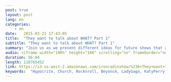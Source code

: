 ```yaml
---
post: true
layout: post
lang: en
categories:
    - en
date:   2015-03-21 17:43:05
title:  "They want to talk about WHAT? Part 1"
subtitle: "They want to talk about WHAT? Part 1"
summary: "Join us as we present different ideas for future shows that are designed to build your faith and give you reasons to believe. Such as issues regarding Biblical prophecy,  Jehovah's witnesses and the cults,  the fear of God,  sharing the gospel,  spiritual gifts,  salvation,  roles of men and women,  an expose on the most famous musicians who confess to being possessed by demonic spirits,  John Calvin and his impact on the church,  marriage and raising children. Also,  Judaism- it's beliefs past and present,  replacement theology,  how to interpret the bible through the eyes of its Jewish writers,  Biblical terms and conditions and much,  much more."
audio: <iframe width="100%" height="166" scrolling="no" frameborder="no" src="https://w.soundcloud.com/player/?url=https%3A//api.soundcloud.com/tracks/196710497&amp;color=ff5500&amp;auto_play=false&amp;hide_related=false&amp;show_comments=true&amp;show_user=true&amp;show_reposts=false"></iframe>
duration: 56:04
length: 110765452
link: https://s3-us-west-2.amazonaws.com/ironradioshow/%236+They+want+to+say+WHAT+Part+1+(English).mp3
keywords:  "Hypocrite, Church, Rocknroll, Beyoncé, LadyGaga, KatyPerry, Jayz, Fear, God, Spiritual, gifts, Judaism, Netanyahu, Israel, Rabbis, Pharisees, Replacement, theology, Johncalvin, faith, prophecy, Jehovah's, Witnesses, cults, gospel,  salvation, men, women, famous,  musicians, confess, possessed, demonic spirits, marriage, raising, children, beliefs, interpret, bible, Jewish, writers, Biblical, portuguese, Jesus, radio, sara, brazil, saturday, hope, faith, love, Torah, Lord, programa, ferro, iron, show, Christian, Florianopolis"
---
```




